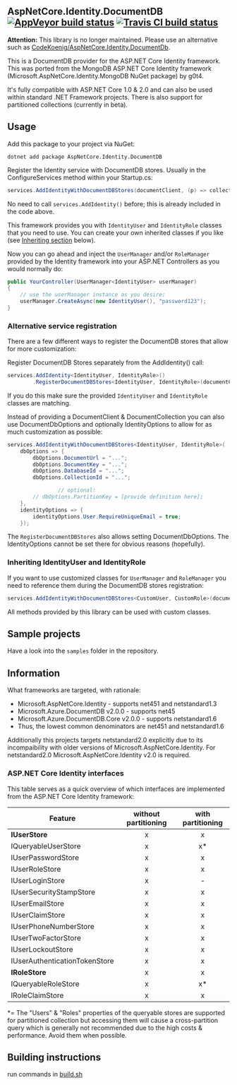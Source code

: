 
## AspNetCore.Identity.DocumentDB [![AppVeyor build status](https://ci.appveyor.com/api/projects/status/b27a4wvconad0c5k?svg=true)](https://ci.appveyor.com/project/FelschR/aspnetcore-identity-documentdb) [![Travis CI build status](https://travis-ci.org/FelschR/AspNetCore.Identity.DocumentDB.svg?branch=master)](https://travis-ci.org/FelschR/AspNetCore.Identity.DocumentDB?branch=master)

**Attention:** This library is no longer maintained. Please use an alternative such as [CodeKoenig/AspNetCore.Identity.DocumentDb](https://github.com/codekoenig/AspNetCore.Identity.DocumentDb).

This is a DocumentDB provider for the ASP.NET Core Identity framework. This was ported from the MongoDB ASP.NET Core Identity framework (Microsoft.AspNetCore.Identity.MongoDB NuGet package) by g0t4.

It's fully compatible with ASP.NET Core 1.0 & 2.0 and can also be used within standard .NET Framework projects.
There is also support for partitioned collections (currently in beta).

## Usage

Add this package to your project via NuGet:
```
dotnet add package AspNetCore.Identity.DocumentDB
```

Register the Identity service with DocumentDB stores. Usually in the ConfigureServices method within your Startup.cs:

```csharp
services.AddIdentityWithDocumentDBStores(documentClient, (p) => collection);
```
No need to call `services.AddIdentity()` before; this is already included in the code above.

This framework provides you with `IdentityUser` and `IdentityRole` classes that you need to use. You can create your own inherited classes if you like (see [Inheriting section](#inheriting-identityuser-and-identityrole) below). 

Now you can go ahead and inject the `UserManager` and/or `RoleManager` provided by the Identity framework into your ASP.NET Controllers as you would normally do:

```csharp
public YourController(UserManager<IdentityUser> userManager)
{
	// use the userManager instance as you desire:
	userManager.CreateAsync(new IdentityUser(), "password123"); 
}
```

### Alternative service registration

There are a few different ways to register the DocumentDB stores that allow for more customization:

Register DocumentDB Stores separately from the AddIdentity() call:
```csharp
services.AddIdentity<IdentityUser, IdentityRole>()
		.RegisterDocumentDBStores<IdentityUser, IdentityRole>(documentClient, (p) => collection);
```
If you do this make sure the provided `IdentityUser` and `IdentityRole` classes are matching.

Instead of providing a DocumentClient & DocumentCollection you can also use DocumentDbOptions and optionally IdentityOptions to allow for as much customization as possible:
```csharp
services.AddIdentityWithDocumentDBStores<IdentityUser, IdentityRole>(
	dbOptions => {
		dbOptions.DocumentUrl = "...";
		dbOptions.DocumentKey = "...";
		dbOptions.DatabaseId = "...";
		dbOptions.CollectionId = "...";

                // optional:
		// dbOptions.PartitionKey = [provide definition here];
	},
	identityOptions => {
		identityOptions.User.RequireUniqueEmail = true;
	});
```
The `RegisterDocumentDBStores` also allows setting DocumentDbOptions. The IdentityOptions cannot be set there for obvious reasons (hopefully).

### Inheriting IdentityUser and IdentityRole

If you want to use customized classes for `UserManager` and `RoleManager` you need to reference them during the DocumentDB stores registration:
```csharp
services.AddIdentityWithDocumentDBStores<CustomUser, CustomRole>(documentClient, databaseLink);
```
All methods provided by this library can be used with custom classes.

## Sample projects
Have a look into the `samples` folder in the repository.

## Information

What frameworks are targeted, with rationale:

- Microsoft.AspNetCore.Identity - supports net451 and netstandard1.3
- Microsoft.Azure.DocumentDB v2.0.0 - supports net45
- Microsoft.Azure.DocumentDB.Core v2.0.0 - supports netstandard1.6
- Thus, the lowest common denominators are net451 and netstandard1.6

Additionally this projects targets netstandard2.0 explicitly due to its incompaibility with older versions of Microsoft.AspNetCore.Identity.
For netstandard2.0 Microsoft.AspNetCore.Identity v2.0 is required.

### ASP.NET Core Identity interfaces

This table serves as a quick overview of which interfaces are implemented from the ASP.NET Core Identity framework:

| Feature                       | without partitioning | with partitioning |
|-------------------------------|:--------------------:|:-----------------:|
| **IUserStore**                |           x          |         x         |
| IQueryableUserStore           |           x          |         x*        |
| IUserPasswordStore            |           x          |         x         |
| IUserRoleStore                |           x          |         x         |
| IUserLoginStore               |           x          |         -         |
| IUserSecurityStampStore       |           x          |         x         |
| IUserEmailStore               |           x          |         x         |
| IUserClaimStore               |           x          |         x         |
| IUserPhoneNumberStore         |           x          |         x         |
| IUserTwoFactorStore           |           x          |         x         |
| IUserLockoutStore             |           x          |         x         |
| IUserAuthenticationTokenStore |           x          |         x         |
| **IRoleStore**                |           x          |         x         |
| IQueryableRoleStore           |           x          |         x*        |
| IRoleClaimStore               |           x          |         x         |

*= The "Users" & "Roles" properties of the queryable stores are supported for partitioned collection but accessing them will cause a cross-partition query which is generally not recommended due to the high costs & performance.
Avoid them when possible.

## Building instructions

run commands in [build.sh](build.sh)
